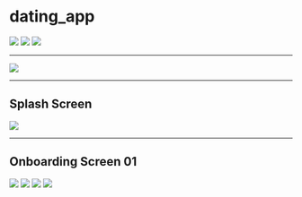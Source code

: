 # dating_app

![](20220521151819.png)
![](20220521152044.png)
![](20220521151943.png)

---

![](20220521152148.png)

---
## Splash Screen
![](20220521152339.png)

---

## Onboarding Screen 01
![](20220521152538.png)
![](20220521152618.png)
![](20220521152718.png)
![](20220521152756.png)

